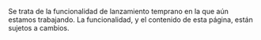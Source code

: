 Se trata de la funcionalidad de lanzamiento temprano en la que aún estamos trabajando. La funcionalidad, y el contenido de esta página, están sujetos a cambios.
